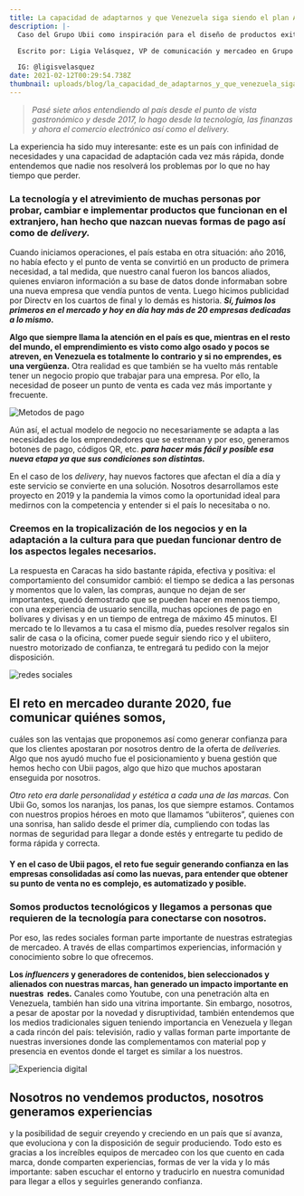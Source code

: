 ```yaml
---
title: La capacidad de adaptarnos y que Venezuela siga siendo el plan A, B y Z
description: |-
  Caso del Grupo Ubii como inspiración para el diseño de productos exitosos.

  Escrito por: Ligia Velásquez, VP de comunicación y mercadeo en Grupo Ubii.

  IG: @ligisvelasquez
date: 2021-02-12T00:29:54.738Z
thumbnail: uploads/blog/la_capacidad_de_adaptarnos_y_que_venezuela_siga_siendo_el_plan_a_b_y_z/miniatura.png
---
```

> *Pasé siete años entendiendo al país desde el punto de vista gastronómico y desde 2017, lo hago desde la tecnología, las finanzas y ahora el comercio electrónico así como el delivery.*

La experiencia ha sido muy interesante: este es un país con infinidad de necesidades y una capacidad de adaptación cada vez más rápida, donde entendemos que nadie nos resolverá los problemas por lo que no hay tiempo que perder.

### La tecnología y el atrevimiento de muchas personas por probar, cambiar e implementar productos que funcionan en el extranjero, **han hecho que nazcan nuevas formas de pago así como de *delivery.***

Cuando iniciamos operaciones, el país estaba en otra situación: año 2016, no había efecto y el punto de venta se convirtió en un producto de primera necesidad, a tal medida, que nuestro canal fueron los bancos aliados, quienes enviaron información a su base de datos donde informaban sobre una nueva empresa que vendía puntos de venta. Luego hicimos publicidad por Directv en los cuartos de final y lo demás es historia. ***Sí, fuimos los primeros en el mercado y hoy en día hay más de 20 empresas dedicadas a lo mismo.***

**Algo que siempre llama la atención en el país es que, mientras en el resto del mundo, el emprendimiento es visto como algo osado y pocos se atreven, en Venezuela es totalmente lo contrario y si no emprendes, es una vergüenza.** Otra realidad es que también se ha vuelto más rentable tener un negocio propio que trabajar para una empresa. Por ello, la necesidad de poseer un punto de venta es cada vez más importante y frecuente.

![Metodos de pago](uploads/blog/la_capacidad_de_adaptarnos_y_que_venezuela_siga_siendo_el_plan_a_b_y_z/metodos-de-pago.jpg "Pago por codigo qr")

Aún así, el actual modelo de negocio no necesariamente se adapta a las necesidades de los emprendedores que se estrenan y por eso, generamos botones de pago, códigos QR, etc. ***para hacer más fácil y posible esa nueva etapa ya que sus condiciones son distintas.***

En el caso de los *delivery*, hay nuevos factores que afectan el día a día y este servicio se convierte en una solución. Nosotros desarrollamos este proyecto en 2019 y la pandemia la vimos como la oportunidad ideal para medirnos con la competencia y entender si el país lo necesitaba o no.

### **Creemos en la tropicalización de los negocios y en la adaptación a la cultura para que puedan funcionar dentro de los aspectos legales necesarios.** 

La respuesta en Caracas ha sido bastante rápida, efectiva y positiva: el comportamiento del consumidor cambió: el tiempo se dedica a las personas y momentos que lo valen, las compras, aunque no dejan de ser importantes, quedó demostrado que se pueden hacer en menos tiempo, con una experiencia de usuario sencilla, muchas opciones de pago en bolívares y divisas y en un tiempo de entrega de máximo 45 minutos. El mercado te lo llevamos a tu casa el mismo día, puedes resolver regalos sin salir de casa o la oficina, comer puede seguir siendo rico y el ubiitero, nuestro motorizado de confianza, te entregará tu pedido con la mejor disposición.

![redes sociales](uploads/blog/la_capacidad_de_adaptarnos_y_que_venezuela_siga_siendo_el_plan_a_b_y_z/concepto-redes-sociales-telefono-inteligente_53876-7382.jpg "Marketing")

## El reto en mercadeo durante 2020, fue comunicar quiénes somos,

cuáles son las ventajas que proponemos así como generar confianza para que los clientes apostaran por nosotros dentro de la oferta de *deliveries.* Algo que nos ayudó mucho fue el posicionamiento y buena gestión que hemos hecho con Ubii pagos, algo que hizo que muchos apostaran enseguida por nosotros.

*Otro reto era darle personalidad y estética a cada una de las marcas.* Con Ubii Go, somos los naranjas, los panas, los que siempre estamos. Contamos con nuestros propios héroes en moto que llamamos “ubiiteros”, quienes con una sonrisa, han salido desde el primer día, cumpliendo con todas las normas de seguridad para llegar a donde estés y entregarte tu pedido de forma rápida y correcta.

#### **Y en el caso de Ubii pagos, el reto fue seguir generando confianza en las empresas consolidadas así como las nuevas, para entender que obtener su punto de venta no es complejo, es automatizado y posible.**

### Somos productos tecnológicos y llegamos a personas que requieren de la tecnología para conectarse con nosotros.

Por eso, las redes sociales forman parte importante de nuestras estrategias de mercadeo. A través de ellas compartimos experiencias, información y conocimiento sobre lo que ofrecemos.

**Los *influencers* y generadores de contenidos, bien seleccionados y alienados con nuestras marcas, han generado un impacto importante en nuestras  redes.** Canales como Youtube, con una penetración alta en Venezuela, también han sido una vitrina importante. Sin embargo, nosotros, a pesar de apostar por la novedad y disruptividad, también entendemos que los medios tradicionales siguen teniendo importancia en Venezuela y llegan a cada rincón del país: televisión, radio y vallas forman parte importante de nuestras inversiones donde las complementamos con material pop y presencia en eventos donde el target es similar a los nuestros.

![Experiencia digital](uploads/blog/la_capacidad_de_adaptarnos_y_que_venezuela_siga_siendo_el_plan_a_b_y_z/experiencias.jpg "Product design")

## Nosotros no vendemos productos, nosotros generamos experiencias

y la posibilidad de seguir creyendo y creciendo en un país que sí avanza, que evoluciona y con la disposición de seguir produciendo. Todo esto es gracias a los increíbles equipos de mercadeo con los que cuento en cada marca, donde comparten experiencias, formas de ver la vida y lo más importante: saben escuchar el entorno y traducirlo en nuestra comunidad para llegar a ellos y seguirles generando confianza.
